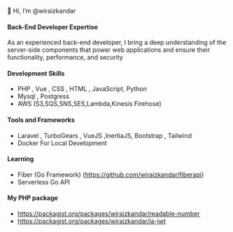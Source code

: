 👋 Hi, I’m @wiraizkandar

#### Back-End Developer Expertise

As an experienced back-end developer, I bring a deep understanding of the server-side components that power web applications and ensure their functionality, performance, and security

#### Development Skills

- PHP , Vue , CSS , HTML , JavaScript, Python
- Mysql , Postgress
- AWS (S3,SQS,SNS,SES,Lambda,Kinesis Firehose)

#### Tools and Frameworks

- Laravel , TurboGears , VueJS ,InertiaJS, Bootstrap , Tailwind
- Docker For Local Development

#### Learning
- Fiber (Go Framework) (https://github.com/wiraizkandar/fiberapi)
- Serverless Go API 

#### My PHP package
- https://packagist.org/packages/wiraizkandar/readable-number
- https://packagist.org/packages/wiraizkandar/ia-jwt
<!---
wiraizkandar/wiraizkandar is a ✨ special ✨ repository because its `README.md` (this file) appears on your GitHub profile.
You can click the Preview link to take a look at your changes.
--->
